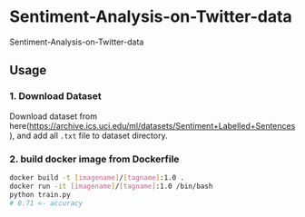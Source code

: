 # Sentiment-Analysis-on-Twitter-data
Sentiment-Analysis-on-Twitter-data

## Usage

### 1. Download Dataset
Download dataset from here(https://archive.ics.uci.edu/ml/datasets/Sentiment+Labelled+Sentences), and add all `.txt` file to dataset directory.

### 2. build docker image from Dockerfile

```bash
docker build -t [imagename]/[tagname]:1.0 .
docker run -it [imagename]/[tagname]:1.0 /bin/bash
python train.py
# 0.71 <- accuracy
```
